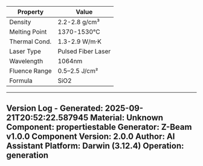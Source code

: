 | Property | Value |
|----------|-------|
| Density | 2.2-2.8 g/cm³ |
| Melting Point | 1370-1530°C |
| Thermal Cond. | 1.3-2.9 W/m·K |
| Laser Type | Pulsed Fiber Laser |
| Wavelength | 1064nm |
| Fluence Range | 0.5–2.5 J/cm² |
| Formula | SiO2 |


---
Version Log - Generated: 2025-09-21T20:52:22.587945
Material: Unknown
Component: propertiestable
Generator: Z-Beam v1.0.0
Component Version: 2.0.0
Author: AI Assistant
Platform: Darwin (3.12.4)
Operation: generation
---